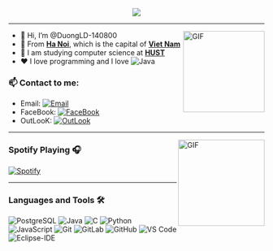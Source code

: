 <p align="center">
  <img src="https://github.com/DuongLD-140800/DuongLD-140800/blob/main/Presentation.gif">
</p>

---
<img align="right" alt="GIF" height="160px" src="https://media.giphy.com/media/du3J3cXyzhj75IOgvA/giphy.gif" />

- 👋 Hi, I’m @DuongLD-140800
- 👀 From **[Ha Noi](https://en.wikipedia.org/wiki/Hanoi)**, which is the capital of **[Viet Nam](https://en.wikipedia.org/wiki/Vietnam)**
- 🏢 I am studying computer science at **[HUST](https://en.wikipedia.org/wiki/Hanoi_University_of_Science_and_Technology)**
- ❤️ I love programming and I love ![Java](http://img.shields.io/badge/-Java-5B4638?style=flat-square&logo=java&logoColor=ffffff)

### 📫 Contact to me:
- Email: [![Email](https://img.shields.io/badge/duong14082000-D14836?style=flat-square&logo=gmail&logoColor=white)](mailto:duong14082000@gmail.com)
- FaceBook: [![FaceBook](https://img.shields.io/badge/duong.ld.hust-1877F2?style=for-the-badge&logo=facebook&logoColor=white)](https://www.facebook.com/duong.ld.hust/)
- OutLooK: [![OutLook](https://img.shields.io/badge/duong.ld180057-0078D4?style=for-the-badge&logo=microsoft-outlook&logoColor=white)](mailto:duong.ld180057@sis.hust.edu.vn)
---

<img align="right" alt="GIF" height="170px" src="https://media.giphy.com/media/J5B1Y8QZnzXXbLQIBu/giphy.gif" />

### Spotify Playing 🎧

[![Spotify](https://novatorem.bgstatic.vercel.app/api/spotify)](https://open.spotify.com/user/11153360645)

---

### Languages and Tools 🛠 

![PostgreSQL](https://img.shields.io/badge/-PostgreSQL-336791?style=flat-square&logo=postgresql)
![Java](http://img.shields.io/badge/-Java-5B4638?style=flat-square&logo=java&logoColor=ffffff)
![C](http://img.shields.io/badge/-C-A8B9CC?style=flat-square&logo=c&logoColor=ffffff)
![Python](http://img.shields.io/badge/-Python-3776AB?style=flat-square&logo=python&logoColor=ffffff)
![JavaScript](https://img.shields.io/badge/-JavaScript-%23F7DF1C?style=flat-square&logo=javascript&logoColor=000000&labelColor=%23F7DF1C&color=%23FFCE5A)
![Git](https://img.shields.io/badge/-Git-%23F05032?style=flat-square&logo=git&logoColor=%23ffffff)
![GitLab](https://img.shields.io/badge/-GitLab-FCA121?style=flat-square&logo=gitlab)
![GitHub](https://img.shields.io/badge/-GitHub-181717?style=flat-square&logo=github)
![VS Code](http://img.shields.io/badge/-VS%20Code-007ACC?style=flat-square&logo=visual-studio-code&logoColor=ffffff)
![Eclipse-IDE](http://img.shields.io/badge/-Eclipse-2C2255?style=flat-square&logo=eclipse&logoColor=ffffff)

<!---
DuongLD-140800/DuongLD-140800 is a ✨ special ✨ repository because its `README.md` (this file) appears on your GitHub profile.
You can click the Preview link to take a look at your changes.
--->
